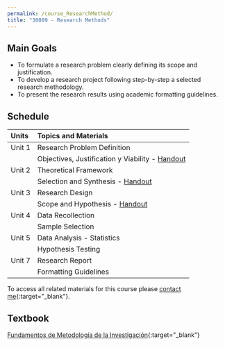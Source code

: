```yaml
---
permalink: /course_ResearchMethod/
title: "30089 - Research Methods"
---
```

## Main Goals
- To formulate a research problem clearly defining its scope and justification.
- To develop a research project following step-by-step a selected research methodology.
- To present the research results using academic formatting guidelines.

## Schedule

| Units  | Topics and Materials                                                                                                                     | 
|:-------|:-----------------------------------------------------------------------------------------------------------------------------------------|
| Unit 1 | Research Problem Definition                                                                                                              |
|        | Objectives, Justification y Viability - [Handout](https://drive.google.com/file/d/1EXqwNHD0PWaKRxD7U4Ph9qSrFStalZGR/view?usp=share_link) |
| Unit 2 | Theoretical Framework                                                                                                                    |
|        | Selection and Synthesis - [Handout](https://drive.google.com/file/d/1quNlMQV3wqQBEgnqIe8_BcXmcwG_mtKw/view?usp=share_link)               |
| Unit 3 | Research Design                                                                                                                          |
|        | Scope and Hypothesis - [Handout](https://drive.google.com/file/d/1TcOW6SCrUQyO9hRviMlpH7qQ9xwK8CA5/view?usp=share_link)                                                                                                       |
| Unit 4 | Data Recollection                                                                                                                        |
|        | Sample Selection                                                                                                                         |
| Unit 5 | Data Analysis - Statistics                                                                                                               |
|        | Hypothesis Testing                                                                                                                       |
| Unit 7 | Research Report                                                                                                                          |
|        | Formatting Guidelines                                                                                                                    |
 
To access all related materials for this course please [contact me](https://forms.gle/63NYpG1siX6E4KGj8){:target="_blank"}.
## Textbook
[Fundamentos de Metodología de la Investigación](https://a.co/d/c9Waz2q){:target="_blank"}

